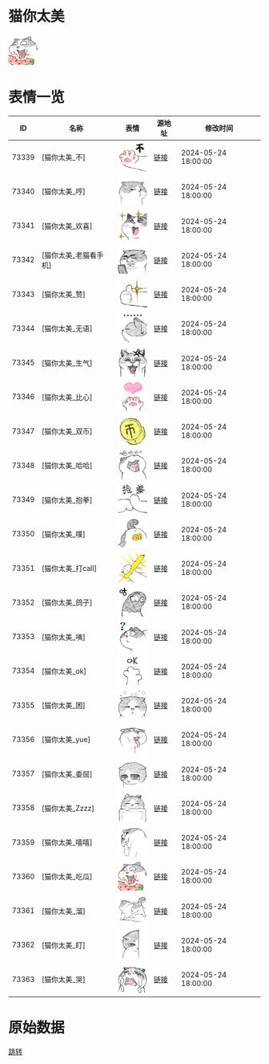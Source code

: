 # 猫你太美

<img src="./cover.png" height="60" alt="cover" />

# 表情一览

|ID|名称|表情|源地址|修改时间|
|----|----|----|----|----|
|73339|[猫你太美_不]|<img src="./pic/073339_%5B猫你太美_不%5D.png" height="60" alt="不"/>|[链接](https://i0.hdslb.com/bfs/garb/f2e212c600b30ffeede1cdd8f62b04666654aca5.png)|2024-05-24 18:00:00|
|73340|[猫你太美_哼]|<img src="./pic/073340_%5B猫你太美_哼%5D.png" height="60" alt="哼"/>|[链接](https://i0.hdslb.com/bfs/garb/64fb83e76355eaee7ca23c46aaba724bcc84ab92.png)|2024-05-24 18:00:00|
|73341|[猫你太美_欢喜]|<img src="./pic/073341_%5B猫你太美_欢喜%5D.png" height="60" alt="欢喜"/>|[链接](https://i0.hdslb.com/bfs/garb/c6bd4cb5ccd95004fdfe8f22fcf126ae527e78e7.png)|2024-05-24 18:00:00|
|73342|[猫你太美_老猫看手机]|<img src="./pic/073342_%5B猫你太美_老猫看手机%5D.png" height="60" alt="老猫看手机"/>|[链接](https://i0.hdslb.com/bfs/garb/8d53280dd0383dd1c4ca787560acc8f32416085d.png)|2024-05-24 18:00:00|
|73343|[猫你太美_赞]|<img src="./pic/073343_%5B猫你太美_赞%5D.png" height="60" alt="赞"/>|[链接](https://i0.hdslb.com/bfs/garb/8aeffce510064a89e6e437c003683595532cfdab.png)|2024-05-24 18:00:00|
|73344|[猫你太美_无语]|<img src="./pic/073344_%5B猫你太美_无语%5D.png" height="60" alt="无语"/>|[链接](https://i0.hdslb.com/bfs/garb/fdfa2630e7bf6fe38606f689f34111da8755e575.png)|2024-05-24 18:00:00|
|73345|[猫你太美_生气]|<img src="./pic/073345_%5B猫你太美_生气%5D.png" height="60" alt="生气"/>|[链接](https://i0.hdslb.com/bfs/garb/c125cfdb45d0602da771d129992884641d76fcf9.png)|2024-05-24 18:00:00|
|73346|[猫你太美_比心]|<img src="./pic/073346_%5B猫你太美_比心%5D.png" height="60" alt="比心"/>|[链接](https://i0.hdslb.com/bfs/garb/18882c22210990e5e1d904f8d33551d3f926061d.png)|2024-05-24 18:00:00|
|73347|[猫你太美_双币]|<img src="./pic/073347_%5B猫你太美_双币%5D.png" height="60" alt="双币"/>|[链接](https://i0.hdslb.com/bfs/garb/ac26a5d1c7aa42bd3674e415ea0ab6933948d260.png)|2024-05-24 18:00:00|
|73348|[猫你太美_哈哈]|<img src="./pic/073348_%5B猫你太美_哈哈%5D.png" height="60" alt="哈哈"/>|[链接](https://i0.hdslb.com/bfs/garb/601df68a2534f32deb5f3605a2f4d9cea593d426.png)|2024-05-24 18:00:00|
|73349|[猫你太美_抱拳]|<img src="./pic/073349_%5B猫你太美_抱拳%5D.png" height="60" alt="抱拳"/>|[链接](https://i0.hdslb.com/bfs/garb/7425d3001b0aba789f51d7e7f9d878c25fdee2a3.png)|2024-05-24 18:00:00|
|73350|[猫你太美_噗]|<img src="./pic/073350_%5B猫你太美_噗%5D.png" height="60" alt="噗"/>|[链接](https://i0.hdslb.com/bfs/garb/21381f824e28d18bb4db41e6c9b04a6e9c95feb2.png)|2024-05-24 18:00:00|
|73351|[猫你太美_打call]|<img src="./pic/073351_%5B猫你太美_打call%5D.png" height="60" alt="打call"/>|[链接](https://i0.hdslb.com/bfs/garb/5f9db2c9eda879a12724ef783acda007300e4859.png)|2024-05-24 18:00:00|
|73352|[猫你太美_鸽子]|<img src="./pic/073352_%5B猫你太美_鸽子%5D.png" height="60" alt="鸽子"/>|[链接](https://i0.hdslb.com/bfs/garb/70d58ff8b3d460d96171b022bd287625288cd19f.png)|2024-05-24 18:00:00|
|73353|[猫你太美_咦]|<img src="./pic/073353_%5B猫你太美_咦%5D.png" height="60" alt="咦"/>|[链接](https://i0.hdslb.com/bfs/garb/8b2cebb9961eda795778fdc11188f1a59bef34df.png)|2024-05-24 18:00:00|
|73354|[猫你太美_ok]|<img src="./pic/073354_%5B猫你太美_ok%5D.png" height="60" alt="ok"/>|[链接](https://i0.hdslb.com/bfs/garb/52d77e33e6c3137677f37586172e148aff5d41af.png)|2024-05-24 18:00:00|
|73355|[猫你太美_困]|<img src="./pic/073355_%5B猫你太美_困%5D.png" height="60" alt="困"/>|[链接](https://i0.hdslb.com/bfs/garb/dbeae459035847327795a1561b38467dc8488182.png)|2024-05-24 18:00:00|
|73356|[猫你太美_yue]|<img src="./pic/073356_%5B猫你太美_yue%5D.png" height="60" alt="yue"/>|[链接](https://i0.hdslb.com/bfs/garb/38797154a0cd7df71a68149e2b973a67450cd1ec.png)|2024-05-24 18:00:00|
|73357|[猫你太美_委屈]|<img src="./pic/073357_%5B猫你太美_委屈%5D.png" height="60" alt="委屈"/>|[链接](https://i0.hdslb.com/bfs/garb/be03cbba7841b1e94bba4d2f4fdc129a19822118.png)|2024-05-24 18:00:00|
|73358|[猫你太美_Zzzz]|<img src="./pic/073358_%5B猫你太美_Zzzz%5D.png" height="60" alt="Zzzz"/>|[链接](https://i0.hdslb.com/bfs/garb/f9c3fc67b69acefffcb704d0ff7a5213f342d125.png)|2024-05-24 18:00:00|
|73359|[猫你太美_嘻嘻]|<img src="./pic/073359_%5B猫你太美_嘻嘻%5D.png" height="60" alt="嘻嘻"/>|[链接](https://i0.hdslb.com/bfs/garb/1a895dffaf7fc500b8f60a5db493040c20da4df6.png)|2024-05-24 18:00:00|
|73360|[猫你太美_吃瓜]|<img src="./pic/073360_%5B猫你太美_吃瓜%5D.png" height="60" alt="吃瓜"/>|[链接](https://i0.hdslb.com/bfs/garb/af90fd95e7bf57d491f41a832974591be5760034.png)|2024-05-24 18:00:00|
|73361|[猫你太美_溜]|<img src="./pic/073361_%5B猫你太美_溜%5D.png" height="60" alt="溜"/>|[链接](https://i0.hdslb.com/bfs/garb/81e712b0b901c4cd3543868e77ce01ce453be2cb.png)|2024-05-24 18:00:00|
|73362|[猫你太美_盯]|<img src="./pic/073362_%5B猫你太美_盯%5D.png" height="60" alt="盯"/>|[链接](https://i0.hdslb.com/bfs/garb/ea498cd55e37ea7703f0c2adca006c74fff3935a.png)|2024-05-24 18:00:00|
|73363|[猫你太美_哭]|<img src="./pic/073363_%5B猫你太美_哭%5D.png" height="60" alt="哭"/>|[链接](https://i0.hdslb.com/bfs/garb/3ffee6e3408399483ad5a5f3123b08a9a24325dd.png)|2024-05-24 18:00:00|

# 原始数据

[跳转](./raw.json)

